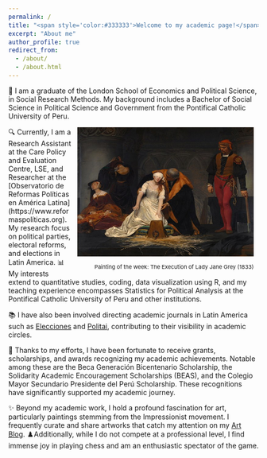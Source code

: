 ```yaml
---
permalink: /
title: "<span style='color:#333333'>Welcome to my academic page!</span>"
excerpt: "About me"
author_profile: true
redirect_from: 
  - /about/
  - /about.html
---
```


👋 I am a graduate of the London School of Economics and Political Science, in Social Research Methods. My background includes a Bachelor of Social Science in Political Science and Government from the Pontifical Catholic University of Peru.

<div style="float: right; margin: 0px 10px 0px 10px;">
    <img src="images/lady_jane.jpg" width="355" height="260">
    <p style="font-size: 11px; text-align: right;">Painting of the week: The Execution of Lady Jane Grey (1833)</p>
</div>
🔍 Currently, I am a Research Assistant at the Care Policy and Evaluation Centre, LSE, and Researcher at the [Observatorio de Reformas Políticas en América Latina](https://www.reformaspolíticas.org). My research focus on political parties, electoral reforms, and elections in Latin America. 📊 My interests extend to quantitative studies, coding, data visualization using R, and my teaching experience encompasses Statistics for Political Analysis at the Pontifical Catholic University of Peru and other institutions.

📚 I have also been involved directing academic journals in Latin America such as [Elecciones](https://revistas.onpe.gob.pe/index.php/elecciones) and [Politai](https://revistas.pucp.edu.pe/index.php/politai), contributing to their visibility in academic circles.

🏅 Thanks to my efforts, I have been fortunate to receive grants, scholarships, and awards recognizing my academic achievements. Notable among these are the Beca Generación Bicentenario Scholarship, the Solidarity Academic Encouragement Scholarships (BEAS), and the Colegio Mayor Secundario Presidente del Perú Scholarship. These recognitions have significantly supported my academic journey.

✨ Beyond my academic work, I hold a profound fascination for art, particularly paintings stemming from the Impressionist movement. I frequently curate and share artworks that catch my attention on my [Art Blog](https://artchronicles.tumblr.com/). ♟️Additionally, while I do not compete at a professional level, I find immense joy in playing chess and am an enthusiastic spectator of the game.
